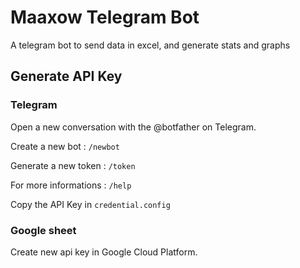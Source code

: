 # Maaxow Telegram Bot

A telegram bot to send data in excel, and generate stats and graphs

## Generate API Key

### Telegram

Open a new conversation with the @botfather on Telegram.

Create a new bot : `/newbot`

Generate a new token : `/token`

For more informations : `/help`

Copy the API Key in `credential.config` 

### Google sheet

Create new api key in Google Cloud Platform.
